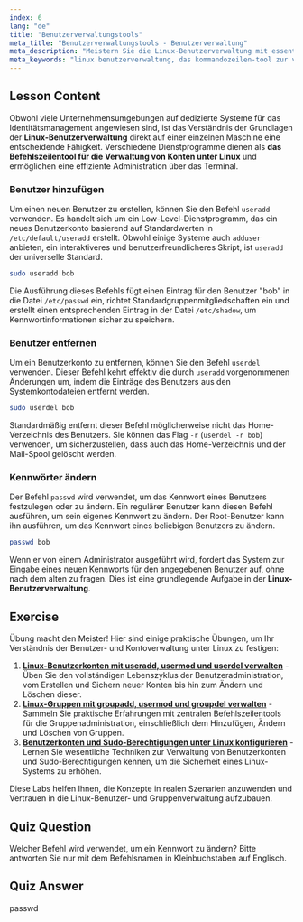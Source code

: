 ```yaml
---
index: 6
lang: "de"
title: "Benutzerverwaltungstools"
meta_title: "Benutzerverwaltungstools - Benutzerverwaltung"
meta_description: "Meistern Sie die Linux-Benutzerverwaltung mit essentiellen Kommandozeilen-Tools. Dieser Leitfaden behandelt die Verwendung von useradd, userdel und passwd zur Verwaltung von Konten unter Linux, ideal für Anfänger."
meta_keywords: "linux benutzerverwaltung, das kommandozeilen-tool zur verwaltung von kontos in linux, useradd, userdel, passwd, linux konten, benutzer verwalten linux"
---
```


## Lesson Content

Obwohl viele Unternehmensumgebungen auf dedizierte Systeme für das Identitätsmanagement angewiesen sind, ist das Verständnis der Grundlagen der **Linux-Benutzerverwaltung** direkt auf einer einzelnen Maschine eine entscheidende Fähigkeit. Verschiedene Dienstprogramme dienen als **das Befehlszeilentool für die Verwaltung von Konten unter Linux** und ermöglichen eine effiziente Administration über das Terminal.

### Benutzer hinzufügen

Um einen neuen Benutzer zu erstellen, können Sie den Befehl `useradd` verwenden. Es handelt sich um ein Low-Level-Dienstprogramm, das ein neues Benutzerkonto basierend auf Standardwerten in `/etc/default/useradd` erstellt. Obwohl einige Systeme auch `adduser` anbieten, ein interaktiveres und benutzerfreundlicheres Skript, ist `useradd` der universelle Standard.

```bash
sudo useradd bob
```

Die Ausführung dieses Befehls fügt einen Eintrag für den Benutzer "bob" in die Datei `/etc/passwd` ein, richtet Standardgruppenmitgliedschaften ein und erstellt einen entsprechenden Eintrag in der Datei `/etc/shadow`, um Kennwortinformationen sicher zu speichern.

### Benutzer entfernen

Um ein Benutzerkonto zu entfernen, können Sie den Befehl `userdel` verwenden. Dieser Befehl kehrt effektiv die durch `useradd` vorgenommenen Änderungen um, indem die Einträge des Benutzers aus den Systemkontodateien entfernt werden.

```bash
sudo userdel bob
```

Standardmäßig entfernt dieser Befehl möglicherweise nicht das Home-Verzeichnis des Benutzers. Sie können das Flag `-r` (`userdel -r bob`) verwenden, um sicherzustellen, dass auch das Home-Verzeichnis und der Mail-Spool gelöscht werden.

### Kennwörter ändern

Der Befehl `passwd` wird verwendet, um das Kennwort eines Benutzers festzulegen oder zu ändern. Ein regulärer Benutzer kann diesen Befehl ausführen, um sein eigenes Kennwort zu ändern. Der Root-Benutzer kann ihn ausführen, um das Kennwort eines beliebigen Benutzers zu ändern.

```bash
passwd bob
```

Wenn er von einem Administrator ausgeführt wird, fordert das System zur Eingabe eines neuen Kennworts für den angegebenen Benutzer auf, ohne nach dem alten zu fragen. Dies ist eine grundlegende Aufgabe in der **Linux-Benutzerverwaltung**.

## Exercise

Übung macht den Meister! Hier sind einige praktische Übungen, um Ihr Verständnis der Benutzer- und Kontoverwaltung unter Linux zu festigen:

1. **[Linux-Benutzerkonten mit useradd, usermod und userdel verwalten](https://labex.io/de/labs/comptia-manage-linux-user-accounts-with-useradd-usermod-and-userdel-590837)** - Üben Sie den vollständigen Lebenszyklus der Benutzeradministration, vom Erstellen und Sichern neuer Konten bis hin zum Ändern und Löschen dieser.
2. **[Linux-Gruppen mit groupadd, usermod und groupdel verwalten](https://labex.io/de/labs/comptia-manage-linux-groups-with-groupadd-usermod-and-groupdel-590836)** - Sammeln Sie praktische Erfahrungen mit zentralen Befehlszeilentools für die Gruppenadministration, einschließlich dem Hinzufügen, Ändern und Löschen von Gruppen.
3. **[Benutzerkonten und Sudo-Berechtigungen unter Linux konfigurieren](https://labex.io/de/labs/comptia-configure-user-accounts-and-sudo-privileges-in-linux-590856)** - Lernen Sie wesentliche Techniken zur Verwaltung von Benutzerkonten und Sudo-Berechtigungen kennen, um die Sicherheit eines Linux-Systems zu erhöhen.

Diese Labs helfen Ihnen, die Konzepte in realen Szenarien anzuwenden und Vertrauen in die Linux-Benutzer- und Gruppenverwaltung aufzubauen.

## Quiz Question

Welcher Befehl wird verwendet, um ein Kennwort zu ändern? Bitte antworten Sie nur mit dem Befehlsnamen in Kleinbuchstaben auf Englisch.

## Quiz Answer

passwd
